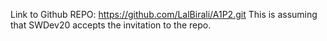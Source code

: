 Link to Github REPO: https://github.com/LalBirali/A1P2.git
This is assuming that SWDev20 accepts the invitation to the repo. 
